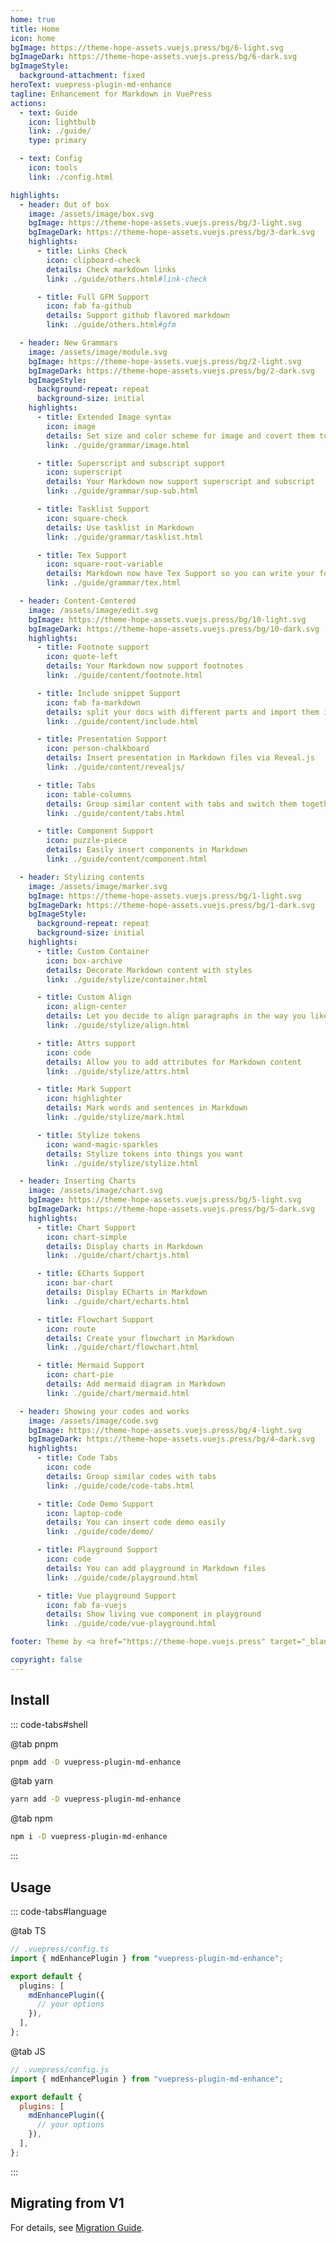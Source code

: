 ```yaml
---
home: true
title: Home
icon: home
bgImage: https://theme-hope-assets.vuejs.press/bg/6-light.svg
bgImageDark: https://theme-hope-assets.vuejs.press/bg/6-dark.svg
bgImageStyle:
  background-attachment: fixed
heroText: vuepress-plugin-md-enhance
tagline: Enhancement for Markdown in VuePress
actions:
  - text: Guide
    icon: lightbulb
    link: ./guide/
    type: primary

  - text: Config
    icon: tools
    link: ./config.html

highlights:
  - header: Out of box
    image: /assets/image/box.svg
    bgImage: https://theme-hope-assets.vuejs.press/bg/3-light.svg
    bgImageDark: https://theme-hope-assets.vuejs.press/bg/3-dark.svg
    highlights:
      - title: Links Check
        icon: clipboard-check
        details: Check markdown links
        link: ./guide/others.html#link-check

      - title: Full GFM Support
        icon: fab fa-github
        details: Support github flavored markdown
        link: ./guide/others.html#gfm

  - header: New Grammars
    image: /assets/image/module.svg
    bgImage: https://theme-hope-assets.vuejs.press/bg/2-light.svg
    bgImageDark: https://theme-hope-assets.vuejs.press/bg/2-dark.svg
    bgImageStyle:
      background-repeat: repeat
      background-size: initial
    highlights:
      - title: Extended Image syntax
        icon: image
        details: Set size and color scheme for image and covert them to figure
        link: ./guide/grammar/image.html

      - title: Superscript and subscript support
        icon: superscript
        details: Your Markdown now support superscript and subscript
        link: ./guide/grammar/sup-sub.html

      - title: Tasklist Support
        icon: square-check
        details: Use tasklist in Markdown
        link: ./guide/grammar/tasklist.html

      - title: Tex Support
        icon: square-root-variable
        details: Markdown now have Tex Support so you can write your formula
        link: ./guide/grammar/tex.html

  - header: Content-Centered
    image: /assets/image/edit.svg
    bgImage: https://theme-hope-assets.vuejs.press/bg/10-light.svg
    bgImageDark: https://theme-hope-assets.vuejs.press/bg/10-dark.svg
    highlights:
      - title: Footnote support
        icon: quote-left
        details: Your Markdown now support footnotes
        link: ./guide/content/footnote.html

      - title: Include snippet Support
        icon: fab fa-markdown
        details: split your docs with different parts and import them in Markdown
        link: ./guide/content/include.html

      - title: Presentation Support
        icon: person-chalkboard
        details: Insert presentation in Markdown files via Reveal.js
        link: ./guide/content/revealjs/

      - title: Tabs
        icon: table-columns
        details: Group similar content with tabs and switch them together
        link: ./guide/content/tabs.html

      - title: Component Support
        icon: puzzle-piece
        details: Easily insert components in Markdown
        link: ./guide/content/component.html

  - header: Stylizing contents
    image: /assets/image/marker.svg
    bgImage: https://theme-hope-assets.vuejs.press/bg/1-light.svg
    bgImageDark: https://theme-hope-assets.vuejs.press/bg/1-dark.svg
    bgImageStyle:
      background-repeat: repeat
      background-size: initial
    highlights:
      - title: Custom Container
        icon: box-archive
        details: Decorate Markdown content with styles
        link: ./guide/stylize/container.html

      - title: Custom Align
        icon: align-center
        details: Let you decide to align paragraphs in the way you like
        link: ./guide/stylize/align.html

      - title: Attrs support
        icon: code
        details: Allow you to add attributes for Markdown content
        link: ./guide/stylize/attrs.html

      - title: Mark Support
        icon: highlighter
        details: Mark words and sentences in Markdown
        link: ./guide/stylize/mark.html

      - title: Stylize tokens
        icon: wand-magic-sparkles
        details: Stylize tokens into things you want
        link: ./guide/stylize/stylize.html

  - header: Inserting Charts
    image: /assets/image/chart.svg
    bgImage: https://theme-hope-assets.vuejs.press/bg/5-light.svg
    bgImageDark: https://theme-hope-assets.vuejs.press/bg/5-dark.svg
    highlights:
      - title: Chart Support
        icon: chart-simple
        details: Display charts in Markdown
        link: ./guide/chart/chartjs.html

      - title: ECharts Support
        icon: bar-chart
        details: Display ECharts in Markdown
        link: ./guide/chart/echarts.html

      - title: Flowchart Support
        icon: route
        details: Create your flowchart in Markdown
        link: ./guide/chart/flowchart.html

      - title: Mermaid Support
        icon: chart-pie
        details: Add mermaid diagram in Markdown
        link: ./guide/chart/mermaid.html

  - header: Showing your codes and works
    image: /assets/image/code.svg
    bgImage: https://theme-hope-assets.vuejs.press/bg/4-light.svg
    bgImageDark: https://theme-hope-assets.vuejs.press/bg/4-dark.svg
    highlights:
      - title: Code Tabs
        icon: code
        details: Group similar codes with tabs
        link: ./guide/code/code-tabs.html

      - title: Code Demo Support
        icon: laptop-code
        details: You can insert code demo easily
        link: ./guide/code/demo/

      - title: Playground Support
        icon: code
        details: You can add playground in Markdown files
        link: ./guide/code/playground.html

      - title: Vue playground Support
        icon: fab fa-vuejs
        details: Show living vue component in playground
        link: ./guide/code/vue-playground.html

footer: Theme by <a href="https://theme-hope.vuejs.press" target="_blank">VuePress Theme Hope</a> | MIT Licensed, Copyright © 2019-present Mr.Hope

copyright: false
---
```


## Install

::: code-tabs#shell

@tab pnpm

```bash
pnpm add -D vuepress-plugin-md-enhance
```

@tab yarn

```bash
yarn add -D vuepress-plugin-md-enhance
```

@tab npm

```bash
npm i -D vuepress-plugin-md-enhance
```

:::

## Usage

::: code-tabs#language

@tab TS

```ts
// .vuepress/config.ts
import { mdEnhancePlugin } from "vuepress-plugin-md-enhance";

export default {
  plugins: [
    mdEnhancePlugin({
      // your options
    }),
  ],
};
```

@tab JS

```js
// .vuepress/config.js
import { mdEnhancePlugin } from "vuepress-plugin-md-enhance";

export default {
  plugins: [
    mdEnhancePlugin({
      // your options
    }),
  ],
};
```

:::

## Migrating from V1

For details, see [Migration Guide](./migration.md).
